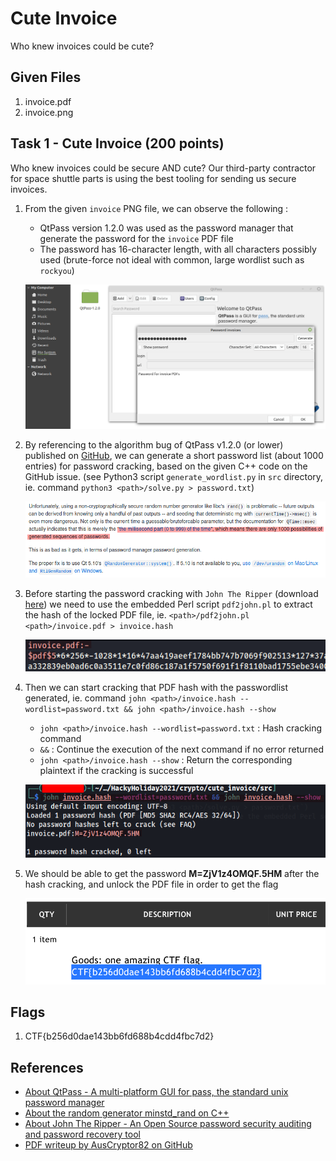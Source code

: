 # Cute Invoice

Who knew invoices could be cute?

## Given Files

1. invoice.pdf
2. invoice.png

## Task 1 - Cute Invoice (200 points)

Who knew invoices could be secure AND cute? Our third-party contractor for space shuttle parts is using the best tooling for sending us secure invoices.

1. From the given `invoice` PNG file, we can observe the following :

	- QtPass version 1.2.0 was used as the password manager that generate the password for the `invoice` PDF file
	- The password has 16-character length, with all characters possibly used (brute-force not ideal with common, large wordlist such as `rockyou`)

	![Given PNG that contains cules of the password manager used to generate password to lock the PDF file](./src/invoice.png)

2. By referencing to the algorithm bug of QtPass v1.2.0 (or lower) published on [GitHub](https://github.com/IJHack/QtPass/issues/338), we can generate a short password list (about 1000 entries) for password cracking, based on the given C++ code on the GitHub issue. (see Python3 script `generate_wordlist.py` in `src` directory, ie. command `python3 <path>/solve.py > password.txt`)

	![QtPass related issue that tells only 1,000 possibilities of generated sequences of passwords on GitHub](./img/step_2_approx_1000_entries_rand_algorithm.png)

3. Before starting the password cracking with `John The Ripper` (download [here](https://github.com/openwall/john)) we need to use the embedded Perl script `pdf2john.pl` to extract the hash of the locked PDF file, ie. `<path>/pdf2john.pl <path>/invoice.pdf > invoice.hash`

	![Extracted PDF hash with Perl script included in John The Ripper](./img/step_3_extract_pdf_hash_john.png)

4. Then we can start cracking that PDF hash with the passwordlist generated, ie. command `john <path>/invoice.hash --wordlist=password.txt && john <path>/invoice.hash --show`

	- `john <path>/invoice.hash --wordlist=password.txt` : Hash cracking command
	- `&&` : Continue the execution of the next command if no error returned
	- `john <path>/invoice.hash --show` : Return the corresponding plaintext if the cracking is successful

	![PDF hash is cracked successfully with JohnTheRipper and the generated wordlist](./img/step_4_pdf_hash_cracked_success.png)

5. We should be able to get the password **M=ZjV1z4OMQF.5HM** after the hash cracking, and unlock the PDF file in order to get the flag

	![Obtain the flag after unlock the PDF with the cracked password](./img/step_5_unlock_pdf_for_flag.png)

## Flags

1. CTF{b256d0dae143bb6fd688b4cdd4fbc7d2}

## References

- [About QtPass - A multi-platform GUI for pass, the standard unix password manager](https://github.com/IJHack/QtPass)
- [About the random generator minstd_rand on C++](http://www.cplusplus.com/reference/random/minstd_rand/)
- [About John The Ripper - An Open Source password security auditing and password recovery tool](https://www.openwall.com/john/)
- [PDF writeup by AusCryptor82 on GitHub](https://github.com/AusCryptor82/Hacky-Holidays-Writeups/blob/main/Cute%20Invoice.pdf)